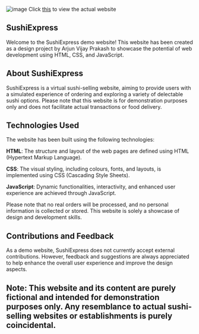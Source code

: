![image](https://github.com/ArjunCodess/Japanese-Sushi-Website/assets/137415649/c4edcd2a-6063-46be-8293-17c9dea4d1c0)
Click [this](https://sushiexpress.vercel.app/) to view the actual website

## SushiExpress
Welcome to the SushiExpress demo website! This website has been created as a design project by Arjun Vijay Prakash to showcase the potential of web development using HTML, CSS, and JavaScript.

## About SushiExpress
SushiExpress is a virtual sushi-selling website, aiming to provide users with a simulated experience of ordering and exploring a variety of delectable sushi options. Please note that this website is for demonstration purposes only and does not facilitate actual transactions or food delivery.

## Technologies Used
The website has been built using the following technologies:

**HTML**: The structure and layout of the web pages are defined using HTML (Hypertext Markup Language).

**CSS**: The visual styling, including colours, fonts, and layouts, is implemented using CSS (Cascading Style Sheets).

**JavaScript**: Dynamic functionalities, interactivity, and enhanced user experience are achieved through JavaScript.

Please note that no real orders will be processed, and no personal information is collected or stored. This website is solely a showcase of design and development skills.

## Contributions and Feedback
As a demo website, SushiExpress does not currently accept external contributions. However, feedback and suggestions are always appreciated to help enhance the overall user experience and improve the design aspects.

## Note: This website and its content are purely fictional and intended for demonstration purposes only. Any resemblance to actual sushi-selling websites or establishments is purely coincidental.
